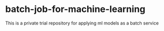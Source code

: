 # batch-job-for-machine-learning
This is a private trial repository for applying ml models as a batch service
